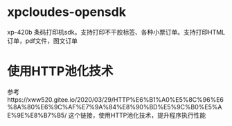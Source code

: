 # xpcloudes-opensdk
xp-420b 条码打印机sdk。支持打印不干胶标签、各种小票订单。支持打印HTML订单，pdf文件，图文订单
# 使用HTTP池化技术
参考https://xww520.gitee.io/2020/03/29/HTTP%E6%B1%A0%E5%8C%96%E6%8A%80%E6%9C%AF%E7%9A%84%E8%90%BD%E5%9C%B0%E5%AE%9E%E8%B7%B5/ 这个链接，使用HTTP池化技术，提升程序执行性能